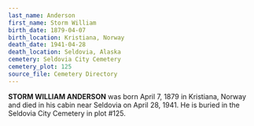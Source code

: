 ```yaml
---
last_name: Anderson
first_name: Storm William
birth_date: 1879-04-07
birth_location: Kristiana, Norway
death_date: 1941-04-28
death_location: Seldovia, Alaska
cemetery: Seldovia City Cemetery
cemetery_plot: 125
source_file: Cemetery Directory
---
```

**STORM WILLIAM ANDERSON** was born April 7, 1879 in Kristiana, Norway and died in his cabin near Seldovia on April 28, 1941. He is buried in the Seldovia City Cemetery in plot #125.  
